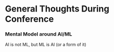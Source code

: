 # General Thoughts During Conference

### Mental Model around AI/ML

AI is not ML, but ML is AI (or a form of it)
